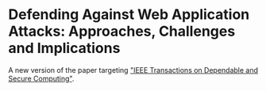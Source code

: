 Defending Against Web Application Attacks: Approaches, Challenges and Implications
====

A new version of the paper targeting ["IEEE Transactions on Dependable and Secure Computing"](https://www.computer.org/web/tdsc).
